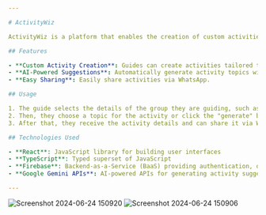 ```yaml
---

# ActivityWiz

ActivityWiz is a platform that enables the creation of custom activities using AI, tailored for all youth movements. The website, built in collaboration with Roy Porat, uses React, TypeScript, Firebase, and Google Gemini APIs. ActivityWiz now boasts over **10K active users**.

## Features

- **Custom Activity Creation**: Guides can create activities tailored to their group's specific needs.
- **AI-Powered Suggestions**: Automatically generate activity topics with the click of a button.
- **Easy Sharing**: Easily share activities via WhatsApp.

## Usage

1. The guide selects the details of the group they are guiding, such as number of participants, age, gender, etc.
2. Then, they choose a topic for the activity or click the "generate" button to receive a suggested topic.
3. After that, they receive the activity details and can share it via WhatsApp.

## Technologies Used

- **React**: JavaScript library for building user interfaces
- **TypeScript**: Typed superset of JavaScript
- **Firebase**: Backend-as-a-Service (BaaS) providing authentication, database, and storage
- **Google Gemini APIs**: AI-powered APIs for generating activity suggestions

---
```


![Screenshot 2024-06-24 150920](https://github.com/PoratEyal/Training-content-AI/assets/134833213/101af322-abc2-438f-97bc-a7be5cf79661)
![Screenshot 2024-06-24 150906](https://github.com/PoratEyal/Training-content-AI/assets/134833213/081e78c7-2bae-4ba2-9c8f-d7359c9e9876)
